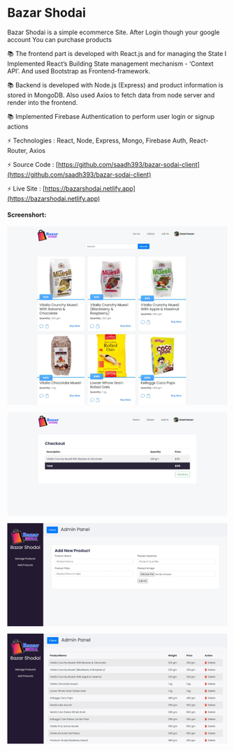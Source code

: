 # Bazar Shodai

Bazar Shodai is a simple ecommerce Site. After Login though your google account You can purchase products

📚 The frontend part is developed with React.js and for managing the State I Implemented React’s Building State management mechanism - ‘Context API’. And used Bootstrap as Frontend-framework.

📚 Backend is developed with Node.js (Express) and product information is stored in MongoDB. Also used Axios to fetch data from node server and render into the frontend.

📚 Implemented Firebase Authentication to perform user login or signup actions



⚡ Technologies : React, Node, Express, Mongo, Firebase Auth, React-Router, Axios

⚡ Source Code : [https://github.com/saadh393/bazar-sodai-client](https://github.com/saadh393/bazar-sodai-client)

⚡ Live Site : [https://bazarshodai.netlify.app](https://bazarshodai.netlify.app)



#### **Screenshort:**

[![Bazar Shodai Ecommerce](https://raw.githubusercontent.com/saadh393/bazar-sodai-client/main/screenshorts/1.jpeg "Bazar Shodai Ecommerce")](https://bazarshodai.netlify.app/ "Bazar Shodai Ecommerce")

[![Bazar Shodai Ecommerce](https://raw.githubusercontent.com/saadh393/bazar-sodai-client/main/screenshorts/2.jpeg "Bazar Shodai Ecommerce")](https://bazarshodai.netlify.app/ "Bazar Shodai Ecommerce")

[![Bazar Shodai Ecommerce](https://raw.githubusercontent.com/saadh393/bazar-sodai-client/main/screenshorts/3.jpeg "Bazar Shodai Ecommerce")](https://bazarshodai.netlify.app/ "Bazar Shodai Ecommerce")

[![Bazar Shodai Ecommerce](https://raw.githubusercontent.com/saadh393/bazar-sodai-client/main/screenshorts/4.jpeg "Bazar Shodai Ecommerce")](https://bazarshodai.netlify.app/ "Bazar Shodai Ecommerce")

